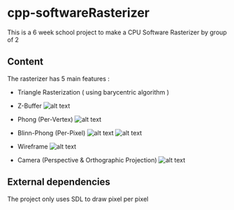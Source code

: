# cpp-softwareRasterizer


This is a 6 week school project to make a CPU Software Rasterizer by group of 2

## Content

The rasterizer has 5 main features :
* Triangle Rasterization ( using barycentric algorithm )
* Z-Buffer
![alt text](https://i.imgur.com/MfeLUCD.png "Unlit Z-Buffer Screenshot")

* Phong (Per-Vertex)
![alt text](https://i.imgur.com/HarRDjE.png "Phong (Per-Vertex) Screenshot")

* Blinn-Phong (Per-Pixel)
![alt text](https://i.imgur.com/dhuFjQG.png "Phong (Per-Vertex) Screenshot")
![alt text](https://i.imgur.com/odVvja7.png "Phong (Per-Vertex) Screenshot2")

* Wireframe
![alt text](https://i.imgur.com/OCVVanr.png "Wireframe Screenshot")

* Camera (Perspective & Orthographic Projection)
![alt text](https://i.imgur.com/1uOYF3S.png "Orthographic Screenshot")

## External dependencies

The project only uses SDL to draw pixel per pixel
